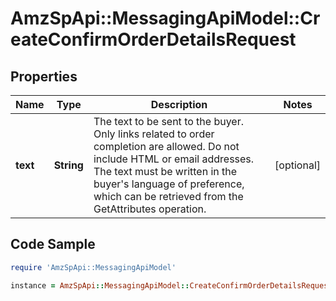 # AmzSpApi::MessagingApiModel::CreateConfirmOrderDetailsRequest

## Properties

Name | Type | Description | Notes
------------ | ------------- | ------------- | -------------
**text** | **String** | The text to be sent to the buyer. Only links related to order completion are allowed. Do not include HTML or email addresses. The text must be written in the buyer&#39;s language of preference, which can be retrieved from the GetAttributes operation. | [optional] 

## Code Sample

```ruby
require 'AmzSpApi::MessagingApiModel'

instance = AmzSpApi::MessagingApiModel::CreateConfirmOrderDetailsRequest.new(text: null)
```


